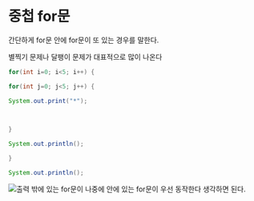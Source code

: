 # 중첩 for문
간단하게 for문 안에 for문이 또 있는 경우를 말한다.

별찍기 문제나 달팽이 문제가 대표적으로 많이 나온다

```java
for(int i=0; i<5; i++) {

for(int j=0; j<5; j++) {

System.out.print("*");

  

}

System.out.println();

}

System.out.println();
```
![출력]()
밖에 있는 for문이 나중에 안에 있는 for문이 우선 동작한다 생각하면 된다.
